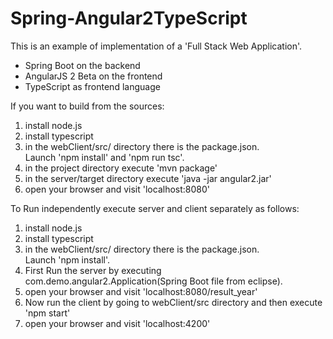 # Spring-Angular2TypeScript

This is an example of implementation of a 'Full Stack Web Application'.

- Spring Boot on the backend
- AngularJS 2 Beta on the frontend
- TypeScript as frontend language

If you want to build from the sources:</br>
1. install node.js </br>
2. install typescript </br>
3. in the webClient/src/ directory there is the package.json.</br>
    Launch 'npm install' and 'npm run tsc'.</br>
4. in the project directory execute 'mvn package' </br>
5. in the server/target directory execute 'java -jar angular2.jar'</br>
6. open your browser and visit 'localhost:8080'</br>


To Run independently execute server and client separately as follows:</br>
1. install node.js</br>
2. install typescript</br>
3. in the webClient/src/ directory there is the package.json.</br>
    Launch 'npm install'.</br>
4. First Run the server by executing com.demo.angular2.Application(Spring Boot file from eclipse).</br>
5. open your browser and visit 'localhost:8080/result_year' </br>
5. Now run the client by going to webClient/src directory and then execute 'npm start'</br>
6. open your browser and visit 'localhost:4200'</br>
